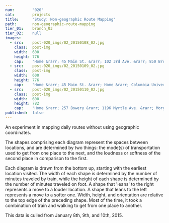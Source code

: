 ```yaml
---
num:        "020"
cat:        projects
title:      "Study: Non-geographic Route Mapping"
path:       non-geographic-route-mapping
tier_01:    branch_03
tier_02:    null
images:
  - src:    post-020_imgs/02_20150108_02.jpg
    class:  post-img
    width:  600
    height: 776
    cap:    "Home &rarr; 45 Main St. &rarr; 102 3rd Ave. &rarr; 850 Broadway &rarr; Lorimer St. L"
  - src:    post-020_imgs/02_20150109_02.jpg
    class:  post-img
    width:  600
    height: 776
    cap:    "Home &rarr; 45 Main St. &rarr; Home &rarr; Columbia University &rarr; Home &rarr; 509 West 24th St. &rarr; 229 9th Ave. &rarr; 505 West 23rd St. &rarr; Home"
  - src:    post-020_imgs/02_20150110_02.jpg
    class:  post-img
    width:  600
    height: 782
    cap:    "Home &rarr; 257 Bowery &rarr; 1196 Myrtle Ave. &rarr; Morgan Ave. L &rarr; Home &rarr; 133 Wythe Ave. &rarr; Home"
published:  false
---
```

An experiment in mapping daily routes without using geographic coordinates. 

The shapes comprising each diagram represent the spaces between locations, and are determined by two things: the mode(s) of transportation used to get from one place to the next, and the loudness or softness of the second place in comparison to the first. 

Each diagram is drawn from the bottom up, starting with the earliest location visited. The width of each shape is determined by the number of minutes traveled by train, while the height of each shape is determined by the number of minutes traveled on foot. A shape that 'leans' to the right represents a move to a louder location. A shape that leans to the left represents a move to a softer one. Width, height, and orientation are relative to the top edge of the preceding shape. Most of the time, it took a combination of train and walking to get from one place to another. 

This data is culled from January 8th, 9th, and 10th, 2015.
